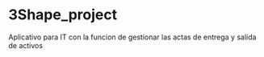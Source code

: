 # 3Shape_project 
Aplicativo para IT con la funcion de gestionar las actas de entrega y salida de activos
